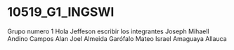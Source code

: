 # 10519_G1_INGSWI
Grupo numero 1
Hola Jeffeson escribir los integrantes
Joseph Mihaell Andino Campos 
Alan Joel Almeida Garófalo
Mateo Israel Amaguaya Allauca
